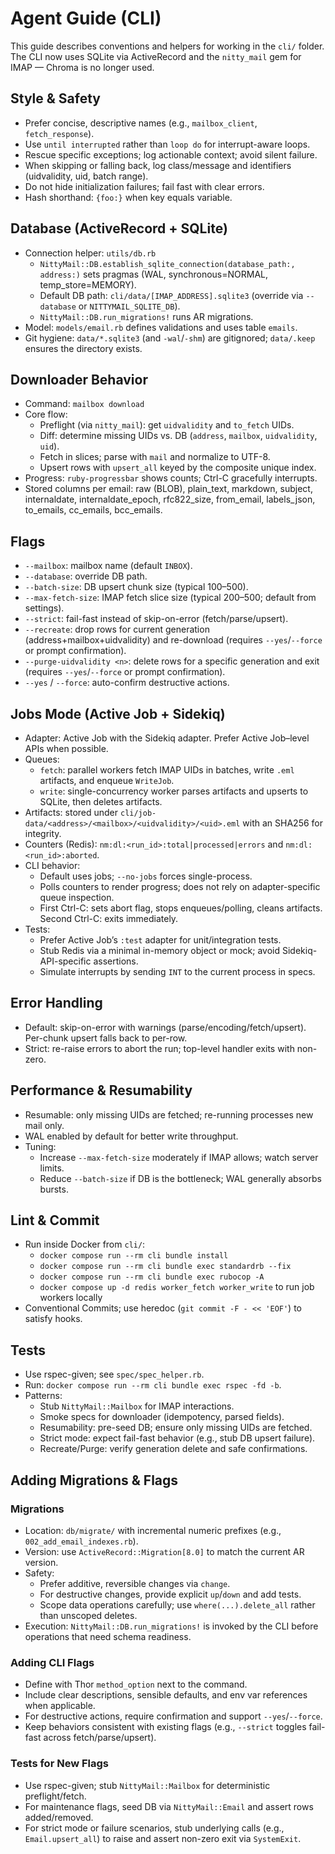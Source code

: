 # Agent Guide (CLI)

This guide describes conventions and helpers for working in the `cli/` folder. The CLI now uses SQLite via ActiveRecord and the `nitty_mail` gem for IMAP — Chroma is no longer used.

## Style & Safety

- Prefer concise, descriptive names (e.g., `mailbox_client`, `fetch_response`).
- Use `until interrupted` rather than `loop do` for interrupt-aware loops.
- Rescue specific exceptions; log actionable context; avoid silent failure.
- When skipping or falling back, log class/message and identifiers (uidvalidity, uid, batch range).
- Do not hide initialization failures; fail fast with clear errors.
- Hash shorthand: `{foo:}` when key equals variable.

## Database (ActiveRecord + SQLite)

- Connection helper: `utils/db.rb`
  - `NittyMail::DB.establish_sqlite_connection(database_path:, address:)` sets pragmas (WAL, synchronous=NORMAL, temp_store=MEMORY).
  - Default DB path: `cli/data/[IMAP_ADDRESS].sqlite3` (override via `--database` or `NITTYMAIL_SQLITE_DB`).
  - `NittyMail::DB.run_migrations!` runs AR migrations.
- Model: `models/email.rb` defines validations and uses table `emails`.
- Git hygiene: `data/*.sqlite3` (and `-wal`/`-shm`) are gitignored; `data/.keep` ensures the directory exists.

## Downloader Behavior

- Command: `mailbox download`
- Core flow:
  - Preflight (via `nitty_mail`): get `uidvalidity` and `to_fetch` UIDs.
  - Diff: determine missing UIDs vs. DB (`address`, `mailbox`, `uidvalidity`, `uid`).
  - Fetch in slices; parse with `mail` and normalize to UTF-8.
  - Upsert rows with `upsert_all` keyed by the composite unique index.
- Progress: `ruby-progressbar` shows counts; Ctrl-C gracefully interrupts.
- Stored columns per email: raw (BLOB), plain_text, markdown, subject, internaldate, internaldate_epoch, rfc822_size, from_email, labels_json, to_emails, cc_emails, bcc_emails.

## Flags

- `--mailbox`: mailbox name (default `INBOX`).
- `--database`: override DB path.
- `--batch-size`: DB upsert chunk size (typical 100–500).
- `--max-fetch-size`: IMAP fetch slice size (typical 200–500; default from settings).
- `--strict`: fail-fast instead of skip-on-error (fetch/parse/upsert).
- `--recreate`: drop rows for current generation (address+mailbox+uidvalidity) and re-download (requires `--yes`/`--force` or prompt confirmation).
- `--purge-uidvalidity <n>`: delete rows for a specific generation and exit (requires `--yes`/`--force` or prompt confirmation).
- `--yes` / `--force`: auto-confirm destructive actions.

## Jobs Mode (Active Job + Sidekiq)

- Adapter: Active Job with the Sidekiq adapter. Prefer Active Job–level APIs when possible.
- Queues:
  - `fetch`: parallel workers fetch IMAP UIDs in batches, write `.eml` artifacts, and enqueue `WriteJob`.
  - `write`: single-concurrency worker parses artifacts and upserts to SQLite, then deletes artifacts.
- Artifacts: stored under `cli/job-data/<address>/<mailbox>/<uidvalidity>/<uid>.eml` with an SHA256 for integrity.
- Counters (Redis): `nm:dl:<run_id>:total|processed|errors` and `nm:dl:<run_id>:aborted`.
- CLI behavior:
  - Default uses jobs; `--no-jobs` forces single-process.
  - Polls counters to render progress; does not rely on adapter-specific queue inspection.
  - First Ctrl-C: sets abort flag, stops enqueues/polling, cleans artifacts. Second Ctrl-C: exits immediately.
- Tests:
  - Prefer Active Job’s `:test` adapter for unit/integration tests.
  - Stub Redis via a minimal in-memory object or mock; avoid Sidekiq-API-specific assertions.
  - Simulate interrupts by sending `INT` to the current process in specs.

## Error Handling

- Default: skip-on-error with warnings (parse/encoding/fetch/upsert). Per-chunk upsert falls back to per-row.
- Strict: re-raise errors to abort the run; top-level handler exits with non-zero.

## Performance & Resumability

- Resumable: only missing UIDs are fetched; re-running processes new mail only.
- WAL enabled by default for better write throughput.
- Tuning:
  - Increase `--max-fetch-size` moderately if IMAP allows; watch server limits.
  - Reduce `--batch-size` if DB is the bottleneck; WAL generally absorbs bursts.

## Lint & Commit

- Run inside Docker from `cli/`:
  - `docker compose run --rm cli bundle install`
  - `docker compose run --rm cli bundle exec standardrb --fix`
  - `docker compose run --rm cli bundle exec rubocop -A`
  - `docker compose up -d redis worker_fetch worker_write` to run job workers locally
- Conventional Commits; use heredoc (`git commit -F - << 'EOF'`) to satisfy hooks.

## Tests

- Use rspec-given; see `spec/spec_helper.rb`.
- Run: `docker compose run --rm cli bundle exec rspec -fd -b`.
- Patterns:
  - Stub `NittyMail::Mailbox` for IMAP interactions.
  - Smoke specs for downloader (idempotency, parsed fields).
  - Resumability: pre-seed DB; ensure only missing UIDs are fetched.
  - Strict mode: expect fail-fast behavior (e.g., stub DB upsert failure).
  - Recreate/Purge: verify generation delete and safe confirmations.

## Adding Migrations & Flags

### Migrations

- Location: `db/migrate/` with incremental numeric prefixes (e.g., `002_add_email_indexes.rb`).
- Version: use `ActiveRecord::Migration[8.0]` to match the current AR version.
- Safety:
  - Prefer additive, reversible changes via `change`.
  - For destructive changes, provide explicit `up`/`down` and add tests.
  - Scope data operations carefully; use `where(...).delete_all` rather than unscoped deletes.
- Execution: `NittyMail::DB.run_migrations!` is invoked by the CLI before operations that need schema readiness.

### Adding CLI Flags

- Define with Thor `method_option` next to the command.
- Include clear descriptions, sensible defaults, and env var references when applicable.
- For destructive actions, require confirmation and support `--yes`/`--force`.
- Keep behaviors consistent with existing flags (e.g., `--strict` toggles fail-fast across fetch/parse/upsert).

### Tests for New Flags

- Use rspec-given; stub `NittyMail::Mailbox` for deterministic preflight/fetch.
- For maintenance flags, seed DB via `NittyMail::Email` and assert rows added/removed.
- For strict mode or failure scenarios, stub underlying calls (e.g., `Email.upsert_all`) to raise and assert non-zero exit via `SystemExit`.
